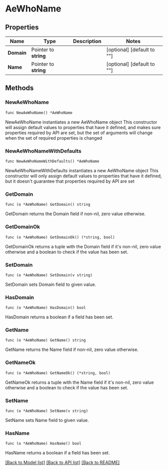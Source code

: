# AeWhoName

## Properties

Name | Type | Description | Notes
------------ | ------------- | ------------- | -------------
**Domain** | Pointer to **string** |  | [optional] [default to ""]
**Name** | Pointer to **string** |  | [optional] [default to ""]

## Methods

### NewAeWhoName

`func NewAeWhoName() *AeWhoName`

NewAeWhoName instantiates a new AeWhoName object
This constructor will assign default values to properties that have it defined,
and makes sure properties required by API are set, but the set of arguments
will change when the set of required properties is changed

### NewAeWhoNameWithDefaults

`func NewAeWhoNameWithDefaults() *AeWhoName`

NewAeWhoNameWithDefaults instantiates a new AeWhoName object
This constructor will only assign default values to properties that have it defined,
but it doesn't guarantee that properties required by API are set

### GetDomain

`func (o *AeWhoName) GetDomain() string`

GetDomain returns the Domain field if non-nil, zero value otherwise.

### GetDomainOk

`func (o *AeWhoName) GetDomainOk() (*string, bool)`

GetDomainOk returns a tuple with the Domain field if it's non-nil, zero value otherwise
and a boolean to check if the value has been set.

### SetDomain

`func (o *AeWhoName) SetDomain(v string)`

SetDomain sets Domain field to given value.

### HasDomain

`func (o *AeWhoName) HasDomain() bool`

HasDomain returns a boolean if a field has been set.

### GetName

`func (o *AeWhoName) GetName() string`

GetName returns the Name field if non-nil, zero value otherwise.

### GetNameOk

`func (o *AeWhoName) GetNameOk() (*string, bool)`

GetNameOk returns a tuple with the Name field if it's non-nil, zero value otherwise
and a boolean to check if the value has been set.

### SetName

`func (o *AeWhoName) SetName(v string)`

SetName sets Name field to given value.

### HasName

`func (o *AeWhoName) HasName() bool`

HasName returns a boolean if a field has been set.


[[Back to Model list]](../README.md#documentation-for-models) [[Back to API list]](../README.md#documentation-for-api-endpoints) [[Back to README]](../README.md)


